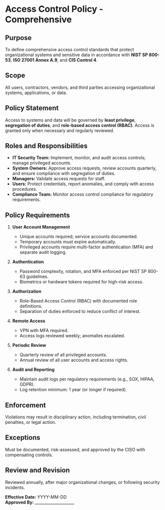 # Access Control Policy - Comprehensive

## Purpose
To define comprehensive access control standards that protect organizational systems and sensitive data in accordance with **NIST SP 800-53**, **ISO 27001 Annex A.9**, and **CIS Control 4**.

## Scope
All users, contractors, vendors, and third parties accessing organizational systems, applications, or data.

## Policy Statement
Access to systems and data will be governed by **least privilege**, **segregation of duties**, and **role-based access control (RBAC)**. Access is granted only when necessary and regularly reviewed.

## Roles and Responsibilities
- **IT Security Team:** Implement, monitor, and audit access controls; manage privileged accounts.  
- **System Owners:** Approve access requests, review accounts quarterly, and ensure compliance with segregation of duties.  
- **Managers:** Validate access requests for staff.  
- **Users:** Protect credentials, report anomalies, and comply with access procedures.  
- **Compliance Team:** Monitor access control compliance for regulatory requirements.

## Policy Requirements
1. **User Account Management**  
   - Unique accounts required; service accounts documented.  
   - Temporary accounts must expire automatically.  
   - Privileged accounts require multi-factor authentication (MFA) and separate audit logging.  

2. **Authentication**  
   - Password complexity, rotation, and MFA enforced per NIST SP 800-63 guidelines.  
   - Biometrics or hardware tokens required for high-risk access.

3. **Authorization**  
   - Role-Based Access Control (RBAC) with documented role definitions.  
   - Separation of duties enforced to reduce conflict of interest.

4. **Remote Access**  
   - VPN with MFA required.  
   - Access logs reviewed weekly; anomalies escalated.

5. **Periodic Review**  
   - Quarterly review of all privileged accounts.  
   - Annual review of all user accounts and access rights.

6. **Audit and Reporting**  
   - Maintain audit logs per regulatory requirements (e.g., SOX, HIPAA, GDPR).  
   - Log retention minimum: 1 year (or longer if required).

## Enforcement
Violations may result in disciplinary action, including termination, civil penalties, or legal action.

## Exceptions
Must be documented, risk-assessed, and approved by the CISO with compensating controls.

## Review and Revision
Reviewed annually, after major organizational changes, or following security incidents.

**Effective Date:** YYYY-MM-DD  
**Approved By:** ____________________
